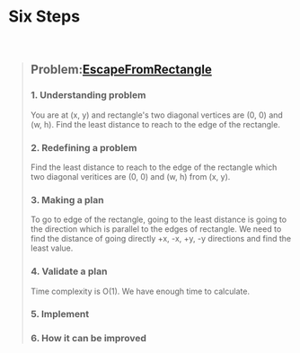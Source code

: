 # Six Steps
<br />

> ## Problem:[EscapeFromRectangle](https://www.acmicpc.net/problem/1085)
>
> ### 1. Understanding problem
> You are at (x, y) and rectangle's two diagonal vertices are (0, 0) and (w, h).
> Find the least distance to reach to the edge of the rectangle.
> ### 2. Redefining a problem
> Find the least distance to reach to the edge of the rectangle which two diagonal veritices are (0, 0) and (w, h) from (x, y).
> ### 3. Making a plan
> To go to edge of the rectangle, going to the least distance is going to the direction which is parallel to the edges of rectangle.
> We need to find the distance of going directly +x, -x, +y, -y directions and find the least value.
> ### 4. Validate a plan
> Time complexity is O(1). We have enough time to calculate.
> ### 5. Implement
>
> ### 6. How it can be improved
>
>
>

